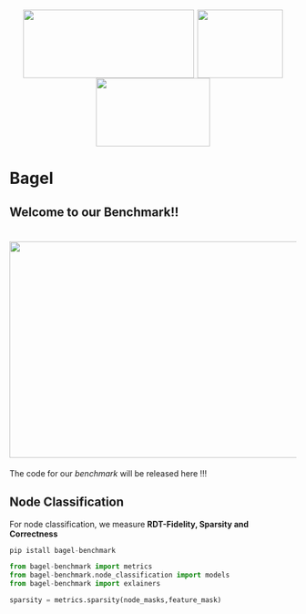 <h1 style="text-align:center">
<img style="vertical-align:middle" width="300" height="120" src="https://github.com/Mandeep-Rathee/Bagel-benchmark/blob/main/Images/luh_logo.jpg" /> 
<img style="vertical-align:middle" width="150" height="120" src="https://github.com/Mandeep-Rathee/Bagel-benchmark/blob/main/Images/l3s_logo.jpeg" />
<img style="vertical-align:middle" width="200" height="120" src="https://github.com/Mandeep-Rathee/Bagel-benchmark/blob/main/Images/TU_Delft-logo.png" />
</h1>



<h1>Bagel</h1>
<h2>Welcome to our Benchmark!!</h2>
<h1 style="text-align:center">
<img style="vertical-align:middle" width="900" height="380" src="https://github.com/Mandeep-Rathee/Bagel-benchmark/blob/main/Images/bagel-v21024_1.jpg" />

 </h1>


<p>
 The code for our <em>benchmark</em> will be released here !!!
</p>

<h2>Node Classification</h2>

For node classification, we measure **RDT-Fidelity, Sparsity and Correctness**



 
```python
pip istall bagel-benchmark
```

```python
from bagel-benchmark import metrics
from bagel-benchmark.node_classification import models
from bagel-benchmark import exlainers

sparsity = metrics.sparsity(node_masks,feature_mask)


```
